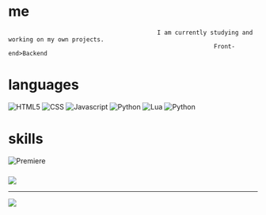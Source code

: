 #                                                                    me
                                              I am currently studying and working on my own projects.
                                                              Front-end>Backend


# languages
![HTML5](https://img.shields.io/badge/html5-%23E34F26.svg?style=flat&logo=html5&logoColor=white) ![CSS](https://img.shields.io/badge/CSS%20Modules-000000.svg?style=for-the-badge&logo=CSS-Modules&logoColor=white) ![Javascript](https://img.shields.io/badge/JavaScript-F7DF1E.svg?style=for-the-badge&logo=JavaScript&logoColor=black) ![Python](https://img.shields.io/badge/python-3670A0?style=flat&logo=python&logoColor=ffdd54) ![Lua](https://img.shields.io/badge/Lua-2C2D72.svg?style=for-the-badge&logo=Lua&logoColor=white) ![Python](https://img.shields.io/badge/Python-3776AB.svg?style=for-the-badge&logo=Python&logoColor=white)

# skills
![Premiere](https://img.shields.io/badge/Adobe%20Premiere%20Pro-9999FF.svg?style=for-the-badge&logo=Adobe-Premiere-Pro&logoColor=white)

### 
![](https://quotes-github-readme.vercel.app/api?type=horizontal&theme=dark)

---
[![](https://visitcount.itsvg.in/api?id=fusee1&icon=7&color=0)](https://visitcount.itsvg.in)

<!-- Proudly created with GPRM ( https://gprm.itsvg.in ) -->
